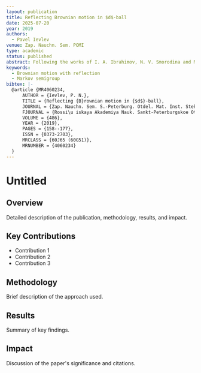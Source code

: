```yaml
---
layout: publication
title: Reflecting Brownian motion in $d$-ball
date: 2025-07-20
year: 2019
authors:
  - Pavel Ievlev
venue: Zap. Nauchn. Sem. POMI
type: academic
status: published
abstract: Following the works of I. A. Ibrahimov, N. V. Smorodina and M. M. Faddeev, we develop a new construction of the Brownian motion with reflection in $d$-ball. The main advantage of our new approach is that it allows one to construct reflecting Lévy processes, whereas previous constructions are limited to diffusion processes. In our upcoming work we shall extend the results to the symmetric Levy processes in a smooth domain.
keywords:
  - Brownian motion with reflection
  - Markov semigroup
bibtex: |-
  @article {MR4060234,
      AUTHOR = {Ievlev, P. N.},
      TITLE = {Reflecting {B}rownian motion in {$d$}-ball},
      JOURNAL = {Zap. Nauchn. Sem. S.-Peterburg. Otdel. Mat. Inst. Steklov.              (POMI)},
      FJOURNAL = {Rossi\u iskaya Akademiya Nauk. Sankt-Peterburgskoe Otdelenie.              Matematicheski\u i\ Institut im. V. A. Steklova. Zapiski Nauchnykh Seminarov (POMI)},
      VOLUME = {486},
      YEAR = {2019},     
      PAGES = {158--177},
      ISSN = {0373-2703},
      MRCLASS = {60J65 (60G51)},
      MRNUMBER = {4060234}
  }
---
```


# Untitled

## Overview

Detailed description of the publication, methodology, results, and impact.

## Key Contributions

- Contribution 1
- Contribution 2
- Contribution 3

## Methodology

Brief description of the approach used.

## Results

Summary of key findings.

## Impact

Discussion of the paper's significance and citations.